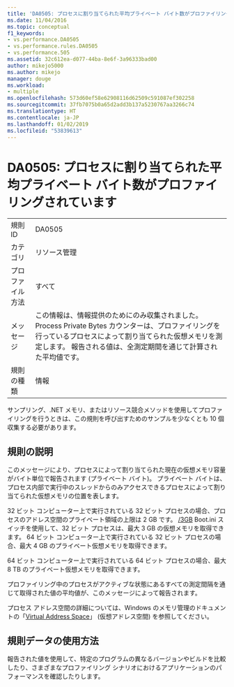 ```yaml
---
title: 'DA0505: プロセスに割り当てられた平均プライベート バイト数がプロファイリングされています | Microsoft Docs'
ms.date: 11/04/2016
ms.topic: conceptual
f1_keywords:
- vs.performance.DA0505
- vs.performance.rules.DA0505
- vs.performance.505
ms.assetid: 32c612ea-d077-44ba-8e6f-3a96333bad00
author: mikejo5000
ms.author: mikejo
manager: douge
ms.workload:
- multiple
ms.openlocfilehash: 573d60ef58e62908116d62509c591087ef302258
ms.sourcegitcommit: 37fb7075b0a65d2add3b137a5230767aa3266c74
ms.translationtype: HT
ms.contentlocale: ja-JP
ms.lasthandoff: 01/02/2019
ms.locfileid: "53839613"
---
```

# <a name="da0505-average-private-bytes-allocated-for-the-process-being-profiled"></a>DA0505: プロセスに割り当てられた平均プライベート バイト数がプロファイリングされています

|||  
|-|-|  
|規則 ID|DA0505|  
|カテゴリ|リソース管理|  
|プロファイル方法|すべて|  
|メッセージ|この情報は、情報提供のためにのみ収集されました。 Process Private Bytes カウンターは、プロファイリングを行っているプロセスによって割り当てられた仮想メモリを測定します。 報告される値は、全測定期間を通じて計算された平均値です。|  
|規則の種類|情報|  

 サンプリング、.NET メモリ、またはリソース競合メソッドを使用してプロファイリングを行うときは、この規則を呼び出すためのサンプルを少なくとも 10 個収集する必要があります。  

## <a name="rule-description"></a>規則の説明  
 このメッセージにより、プロセスによって割り当てられた現在の仮想メモリ容量がバイト単位で報告されます (プライベート バイト)。 プライベート バイトは、プロセス内部で実行中のスレッドからのみアクセスできるプロセスによって割り当てられた仮想メモリの位置を表します。  

 32 ビット コンピューター上で実行されている 32 ビット プロセスの場合、プロセスのアドレス空間のプライベート領域の上限は 2 GB です。 [/3GB](http://go.microsoft.com/fwlink/?LinkId=177831) Boot.ini スイッチを使用して、32 ビット プロセスは、最大 3 GB の仮想メモリを取得できます。 64 ビット コンピューター上で実行されている 32 ビット プロセスの場合、最大 4 GB のプライベート仮想メモリを取得できます。  

 64 ビット コンピューター上で実行されている 64 ビット プロセスの場合、最大 8 TB のプライベート仮想メモリを取得できます。  

 プロファイリング中のプロセスがアクティブな状態にあるすべての測定間隔を通じて取得された値の平均値が、このメッセージによって報告されます。  

 プロセス アドレス空間の詳細については、Windows のメモリ管理のドキュメントの「[Virtual Address Space](http://go.microsoft.com/fwlink/?LinkId=177832)」 (仮想アドレス空間) を参照してください。  

## <a name="how-to-use-rule-data"></a>規則データの使用方法  
 報告された値を使用して、特定のプログラムの異なるバージョンやビルドを比較したり、さまざまなプロファイリング シナリオにおけるアプリケーションのパフォーマンスを確認したりします。